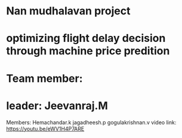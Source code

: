 # Nan mudhalavan project
# optimizing flight delay decision through machine price predition
# Team member:
# leader: Jeevanraj.M
Members: Hemachandar.k
         jagadheesh.p
         gogulakrishnan.v
video link:     https://youtu.be/eWV1H4P7ARE    
